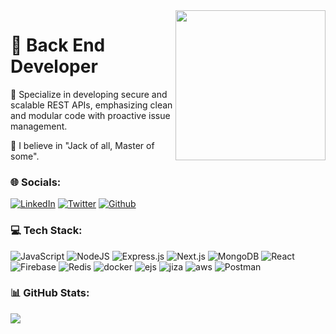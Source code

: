 <img  align="right" width="240" src = "https://www.beelabs.technology/assets/img/others/logo.png"> 


# 💫    <span align="center"> <strong> Back End Developer </strong>  </span>

🤝 Specialize in developing secure and scalable REST APIs, emphasizing clean and modular code with proactive issue management.

🔭  I believe in "Jack of all, Master of some".
 

### 🌐 Socials:
[![LinkedIn](https://img.shields.io/badge/LinkedIn-%230077B5.svg?logo=linkedin&logoColor=white)](https://www.linkedin.com/in/parth23saxena/) [![Twitter](https://img.shields.io/badge/Twitter-%23E4405F.svg?logo=Twitter&logoColor=white)](https://twitter.com/saxena100parth) [![Github](https://img.shields.io/badge/Github-%230077B5.svg?logo=Github&logoColor=Black)](https://github.com/parth11beelabs) 

### 💻 Tech Stack:
![JavaScript](https://img.shields.io/badge/javascript-%23323330.svg?style=flat&logo=javascript&logoColor=%23F7DF1E)
![NodeJS](https://img.shields.io/badge/node.js-6DA55F?style=flat&logo=node.js&logoColor=white)
![Express.js](https://img.shields.io/badge/express.js-%23404d59.svg?style=flat&logo=express&logoColor=%2361DAFB)
![Next.js](https://img.shields.io/badge/next.js-CA4245?style=flat&logo=next.js&logoColor=white)
![MongoDB](https://img.shields.io/badge/MongoDB-%234ea94b.svg?style=flat&logo=mongodb&logoColor=white)
![React](https://img.shields.io/badge/react-%2320232a.svg?style=flat&logo=react&logoColor=%2361DAFB)
<br> ![Firebase](https://img.shields.io/badge/firebase-%2300f.svg?style=flat&logo=firebase&logoColor=white)
![Redis](https://img.shields.io/badge/redis-%23593d88.svg?style=flat&logo=redis&logoColor=white)
![docker](https://img.shields.io/badge/docker-%23E34F26.svg?style=flat&logo=docker&logoColor=white)
![ejs](https://img.shields.io/badge/ejs-%231572B6.svg?style=flat&logo=ejs&logoColor=white)
![jiza](https://img.shields.io/badge/jira-%23563D7C.svg?style=flat&logo=jira&logoColor=white)
![aws](https://img.shields.io/badge/AWS-%23430098.svg?style=flat&logo=AWS&logoColor=white) ![Postman](https://img.shields.io/badge/Postman-FF6C37?style=flat&logo=postman&logoColor=white)
### 📊 GitHub Stats:


![](https://github-readme-streak-stats.herokuapp.com/?user=parth11beelabs&theme=tokyonight&layout=compact) 


